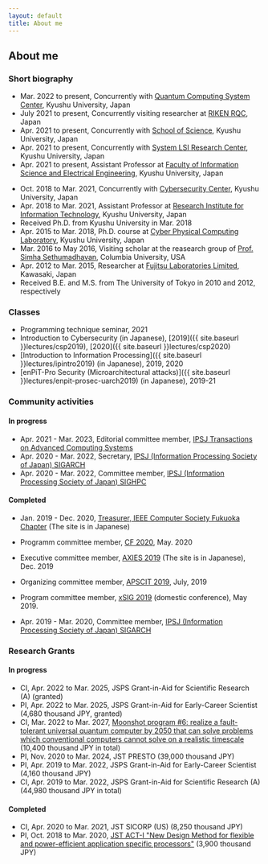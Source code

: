 ```yaml
---
layout: default
title: About me
---
```


## About me

### Short biography
+ Mar. 2022 to present, Concurrently with [Quantum Computing System Center](https://qcsc.kyusuh-u.ac.jp/en/), Kyushu University, Japan
+ July 2021 to present, Concurrently visiting researcher at [RIKEN RQC](https://www.riken.jp/en/research/labs/rqc/index.html), Japan 
+ Apr. 2021 to present, Concurrently with [School of Science](https://www.sci.kyushu-u.ac.jp/e/), Kyushu University, Japan
+ Apr. 2021 to present, Concurrently with [System LSI Research Center](https://slrc.kyushu-u.ac.jp/en/), Kyushu University, Japan
+ Apr. 2021 to present, Assistant Professor at [Faculty of Information Science and Electrical Engineering](https://www.isee.kyushu-u.ac.jp/e/), Kyushu University, Japan
<!-- + Apr. 2019 to Mar. 2021, Concurrently with [School of Engineering](https://www.eng.kyushu-u.ac.jp/e/), Kyushu University, Japan -->
+ Oct. 2018 to Mar. 2021, Concurrently with [Cybersecurity Center](https://cs.kyushu-u.ac.jp/en/), Kyushu University, Japan
+ Apr. 2018 to Mar. 2021, Assistant Professor at [Research Institute for Information Technology](http://ri2t.kyushu-u.ac.jp/en/index-e.html), Kyushu University, Japan
+ Received Ph.D. from Kyushu University in Mar. 2018
+ Apr. 2015 to Mar. 2018, Ph.D. course at [Cyber Physical Computing Laboratory](http://www.cpc.ait.kyushu-u.ac.jp/), Kyushu University, Japan
+ Mar. 2016 to May 2016, Visiting scholar at the reasearch group of [Prof. Simha Sethumadhavan](http://www.cs.columbia.edu/~simha/), Columbia University, USA
+ Apr. 2012 to Mar. 2015, Researcher at [Fujitsu Laboratories Limited](http://www.fujitsu.com/jp/group/labs/en/), Kawasaki, Japan
+ Received B.E. and M.S. from The University of Tokyo in 2010 and 2012, respectively

### Classes
+ Programming technique seminar, 2021
+ Introduction to Cybersecurity (in Japanese), [2019]({{ site.baseurl }}lectures/csp2019), [2020]({{ site.baseurl }}lectures/csp2020)
+ [Introduction to Information Processing]({{ site.baseurl }}lectures/ipintro2019) (in Japanese), 2019, 2020
+ [enPiT-Pro Security (Microarchitectural attacks)]({{ site.baseurl }}lectures/enpit-prosec-uarch2019) (in Japanese), 2019-21

### Community activities
#### In progress
+ Apr. 2021 - Mar. 2023, Editorial committee member, [IPSJ Transactions on Advanced Computing Systems](https://acs.hpcc.jp/)
+ Apr. 2020 - Mar. 2022, Secretary, [IPSJ (Information Processing Society of Japan) SIGARCH](http://sigarc.ipsj.or.jp/)
+ Apr. 2020 - Mar. 2022, Committee member, [IPSJ (Information Processing Society of Japan) SIGHPC](http://sighpc.hpcc.jp/)

#### Completed
+ Jan. 2019 - Dec. 2020, [Treasurer, IEEE Computer Society Fukuoka Chapter](http://sites.ieee.org/fukuoka-cs/%E5%BD%B9%E5%93%A1/) (The site is in Japanese)
+ Programm committee member, [CF 2020](http://www.computingfrontiers.org/2020/), May. 2020
+ Executive committee member, [AXIES 2019](https://axies.jp/ja/conf/conf2019) (The site is in Japanese), Dec. 2019
+ Organizing committee member, [APSCIT 2019](http://www.apscit.org/apscit2019-annual-meeting-overview), July, 2019
+ Program committee member, [xSIG 2019](http://xsig.hpcc.jp/2019/) (domestic conference), May 2019.

+ Apr. 2019 - Mar. 2020, Committee member, [IPSJ (Information Processing Society of Japan) SIGARCH](http://sigarc.ipsj.or.jp/)

### Research Grants
#### In progress
+ CI, Apr. 2022 to Mar. 2025, JSPS Grant-in-Aid for Scientific Research (A) (granted)
+ PI, Apr. 2022 to Mar. 2025, JSPS Grant-in-Aid for Early-Career Scientist (4,680 thousand JPY, granted)
+ CI, Mar. 2022 to Mar. 2027, [Moonshot program #6: realize a fault-tolerant universal quantum computer by 2050 that can solve problems which conventional computers cannot solve on a realistic timescale](https://ms-iscqc.jp/en/) (10,400 thousand JPY in total)
+ PI, Nov. 2020 to Mar. 2024, JST PRESTO (39,000 thousand JPY)
+ PI, Apr. 2019 to Mar. 2022, JSPS Grant-in-Aid for Early-Career Scientist (4,160 thousand JPY)
+ CI, Apr. 2019 to Mar. 2022, JSPS Grant-in-Aid for Scientific Research (A) (44,980 thousand JPY in total)

#### Completed
+ CI, Apr. 2020 to Mar. 2021, JST SICORP (US) (8,250 thousand JPY)
+ PI, Oct. 2018 to Mar. 2020, [JST ACT-I "New Design Method for flexible and power-efficient application specific processors"](https://www.jst.go.jp/kisoken/act-i/en/project/111C001/111C001_2018.html#639d77837596eb59609715adc941828a) (3,900 thousand JPY)
